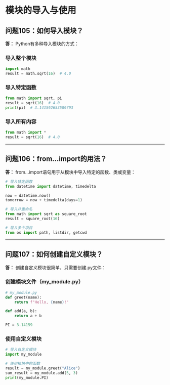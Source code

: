 # 模块的导入与使用

## 问题105：如何导入模块？

**答：**
Python有多种导入模块的方式：

### 导入整个模块
```python
import math
result = math.sqrt(16)  # 4.0
```

### 导入特定函数
```python
from math import sqrt, pi
result = sqrt(16)  # 4.0
print(pi)  # 3.141592653589793
```

### 导入所有内容
```python
from math import *
result = sqrt(16)  # 4.0
```

---

## 问题106：from...import的用法？

**答：**
from...import语句用于从模块中导入特定的函数、类或变量：

```python
# 导入特定函数
from datetime import datetime, timedelta

now = datetime.now()
tomorrow = now + timedelta(days=1)

# 导入并重命名
from math import sqrt as square_root
result = square_root(16)

# 导入多个项目
from os import path, listdir, getcwd
```

---

## 问题107：如何创建自定义模块？

**答：**
创建自定义模块很简单，只需要创建.py文件：

### 创建模块文件（my_module.py）
```python
# my_module.py
def greet(name):
    return f"Hello, {name}!"

def add(a, b):
    return a + b

PI = 3.14159
```

### 使用自定义模块
```python
# 导入自定义模块
import my_module

# 使用模块中的函数
result = my_module.greet("Alice")
sum_result = my_module.add(5, 3)
print(my_module.PI)
```
